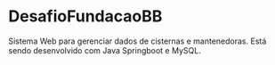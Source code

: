 # DesafioFundacaoBB
Sistema Web para gerenciar dados de cisternas e mantenedoras. 
Está sendo desenvolvido com Java Springboot e MySQL.
